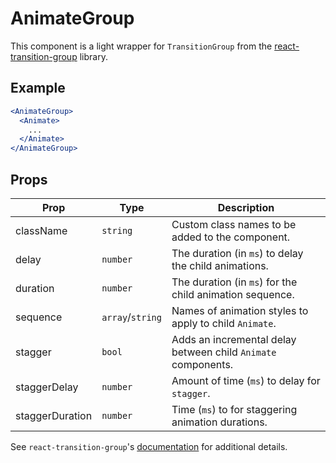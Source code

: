 # AnimateGroup

This component is a light wrapper for `TransitionGroup` from the [react-transition-group](https://github.com/reactjs/react-transition-group) library.


## Example

```jsx
<AnimateGroup>
  <Animate>
    ...
  </Animate>
</AnimateGroup>
```


## Props

| Prop | Type | Description |
| --- | --- | --- |
| className | `string` | Custom class names to be added to the component. |
| delay | `number` | The duration (in `ms`) to delay the child animations. |
| duration | `number` | The duration (in `ms`) for the child animation sequence. | 
| sequence | `array`/`string` | Names of animation styles to apply to child `Animate`. |
| stagger | `bool` | Adds an incremental delay between child `Animate` components. |
| staggerDelay | `number` | Amount of time (`ms`) to delay for `stagger`. |
| staggerDuration | `number` | Time (`ms`) to for staggering animation durations. |

See `react-transition-group`'s [documentation](https://reactcommunity.org/react-transition-group/#TransitionGroup) for additional details.
